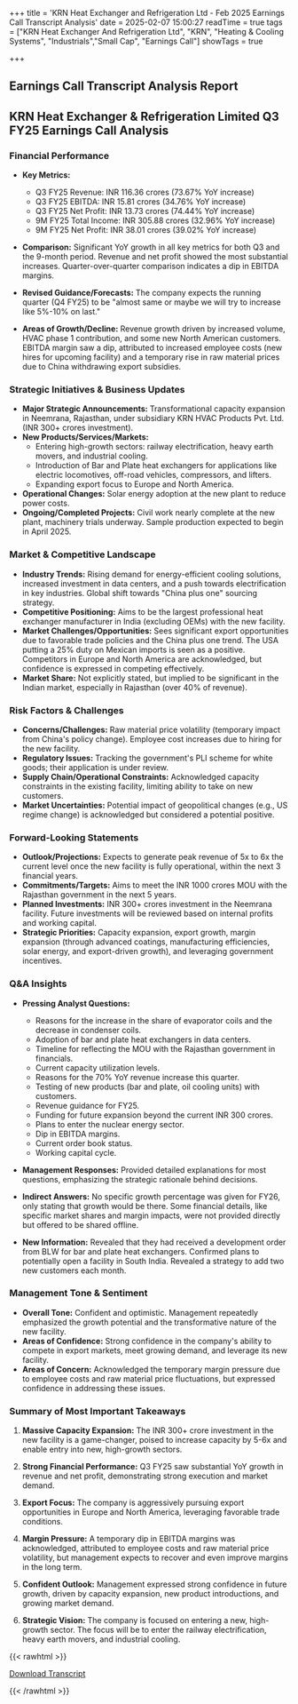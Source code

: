 +++
title = 'KRN Heat Exchanger and Refrigeration Ltd - Feb 2025 Earnings Call Transcript Analysis'
date = 2025-02-07 15:00:27
readTime = true
tags = ["KRN Heat Exchanger And Refrigeration Ltd", "KRN", "Heating & Cooling Systems", "Industrials","Small Cap", "Earnings Call"]
showTags = true

+++



## Earnings Call Transcript Analysis Report
## KRN Heat Exchanger & Refrigeration Limited Q3 FY25 Earnings Call Analysis

### Financial Performance

*   **Key Metrics:**
    *   Q3 FY25 Revenue: INR 116.36 crores (73.67% YoY increase)
    *   Q3 FY25 EBITDA: INR 15.81 crores (34.76% YoY increase)
    *   Q3 FY25 Net Profit: INR 13.73 crores (74.44% YoY increase)
    *   9M FY25 Total Income: INR 305.88 crores (32.96% YoY increase)
    *   9M FY25 Net Profit: INR 38.01 crores (39.02% YoY increase)

*   **Comparison:** Significant YoY growth in all key metrics for both Q3 and the 9-month period. Revenue and net profit showed the most substantial increases. Quarter-over-quarter comparison indicates a dip in EBITDA margins.

*   **Revised Guidance/Forecasts:** The company expects the running quarter (Q4 FY25) to be "almost same or maybe we will try to increase like 5%-10% on last."

*   **Areas of Growth/Decline:** Revenue growth driven by increased volume, HVAC phase 1 contribution, and some new North American customers. EBITDA margin saw a dip, attributed to increased employee costs (new hires for upcoming facility) and a temporary rise in raw material prices due to China withdrawing export subsidies.

### Strategic Initiatives & Business Updates

*   **Major Strategic Announcements:** Transformational capacity expansion in Neemrana, Rajasthan, under subsidiary KRN HVAC Products Pvt. Ltd. (INR 300+ crores investment).
*   **New Products/Services/Markets:**
    *   Entering high-growth sectors: railway electrification, heavy earth movers, and industrial cooling.
    *   Introduction of Bar and Plate heat exchangers for applications like electric locomotives, off-road vehicles, compressors, and lifters.
    *   Expanding export focus to Europe and North America.
*   **Operational Changes:** Solar energy adoption at the new plant to reduce power costs.
*   **Ongoing/Completed Projects:** Civil work nearly complete at the new plant, machinery trials underway. Sample production expected to begin in April 2025.

### Market & Competitive Landscape

*   **Industry Trends:** Rising demand for energy-efficient cooling solutions, increased investment in data centers, and a push towards electrification in key industries. Global shift towards "China plus one" sourcing strategy.
*   **Competitive Positioning:** Aims to be the largest professional heat exchanger manufacturer in India (excluding OEMs) with the new facility.
*   **Market Challenges/Opportunities:** Sees significant export opportunities due to favorable trade policies and the China plus one trend. The USA putting a 25% duty on Mexican imports is seen as a positive. Competitors in Europe and North America are acknowledged, but confidence is expressed in competing effectively.
*   **Market Share:** Not explicitly stated, but implied to be significant in the Indian market, especially in Rajasthan (over 40% of revenue).

### Risk Factors & Challenges

*   **Concerns/Challenges:** Raw material price volatility (temporary impact from China's policy change). Employee cost increases due to hiring for the new facility.
*   **Regulatory Issues:** Tracking the government's PLI scheme for white goods; their application is under review.
*   **Supply Chain/Operational Constraints:** Acknowledged capacity constraints in the existing facility, limiting ability to take on new customers.
*   **Market Uncertainties:** Potential impact of geopolitical changes (e.g., US regime change) is acknowledged but considered a potential positive.

### Forward-Looking Statements

*   **Outlook/Projections:** Expects to generate peak revenue of 5x to 6x the current level once the new facility is fully operational, within the next 3 financial years.
*   **Commitments/Targets:** Aims to meet the INR 1000 crores MOU with the Rajasthan government in the next 5 years.
*   **Planned Investments:** INR 300+ crores investment in the Neemrana facility. Future investments will be reviewed based on internal profits and working capital.
*   **Strategic Priorities:** Capacity expansion, export growth, margin expansion (through advanced coatings, manufacturing efficiencies, solar energy, and export-driven growth), and leveraging government incentives.

### Q&A Insights

*   **Pressing Analyst Questions:**
    *   Reasons for the increase in the share of evaporator coils and the decrease in condenser coils.
    *   Adoption of bar and plate heat exchangers in data centers.
    *   Timeline for reflecting the MOU with the Rajasthan government in financials.
    *   Current capacity utilization levels.
    *   Reasons for the 70% YoY revenue increase this quarter.
    *   Testing of new products (bar and plate, oil cooling units) with customers.
    *   Revenue guidance for FY25.
    *   Funding for future expansion beyond the current INR 300 crores.
    *   Plans to enter the nuclear energy sector.
    *    Dip in EBITDA margins.
    *   Current order book status.
    *   Working capital cycle.

*   **Management Responses:** Provided detailed explanations for most questions, emphasizing the strategic rationale behind decisions.
*   **Indirect Answers:** No specific growth percentage was given for FY26, only stating that growth would be there. Some financial details, like specific market shares and margin impacts, were not provided directly but offered to be shared offline.
*   **New Information:** Revealed that they had received a development order from BLW for bar and plate heat exchangers. Confirmed plans to potentially open a facility in South India. Revealed a strategy to add two new customers each month.

### Management Tone & Sentiment

*   **Overall Tone:** Confident and optimistic. Management repeatedly emphasized the growth potential and the transformative nature of the new facility.
*   **Areas of Confidence:** Strong confidence in the company's ability to compete in export markets, meet growing demand, and leverage its new facility.
*   **Areas of Concern:** Acknowledged the temporary margin pressure due to employee costs and raw material price fluctuations, but expressed confidence in addressing these issues.

### Summary of Most Important Takeaways

1.  **Massive Capacity Expansion:** The INR 300+ crore investment in the new facility is a game-changer, poised to increase capacity by 5-6x and enable entry into new, high-growth sectors.

2.  **Strong Financial Performance:** Q3 FY25 saw substantial YoY growth in revenue and net profit, demonstrating strong execution and market demand.

3.  **Export Focus:** The company is aggressively pursuing export opportunities in Europe and North America, leveraging favorable trade conditions.

4.  **Margin Pressure:** A temporary dip in EBITDA margins was acknowledged, attributed to employee costs and raw material price volatility, but management expects to recover and even improve margins in the long term.

5.  **Confident Outlook:** Management expressed strong confidence in future growth, driven by capacity expansion, new product introductions, and growing market demand.

6. **Strategic Vision:** The company is focused on entering a new, high-growth sector. The focus will be to enter the railway electrification, heavy earth movers, and industrial cooling.



{{< rawhtml >}}

<div class="button-container">    
    <a href="https://www.bseindia.com/stockinfo/AnnPdfOpen.aspx?Pname=91288254-8107-4c27-96fb-2e703213cd66.pdf" target="_blank" class="report-button">
      <i class="fas fa-file-pdf"></i> Download Transcript
    </a>
</div>
    
{{< /rawhtml >}}
